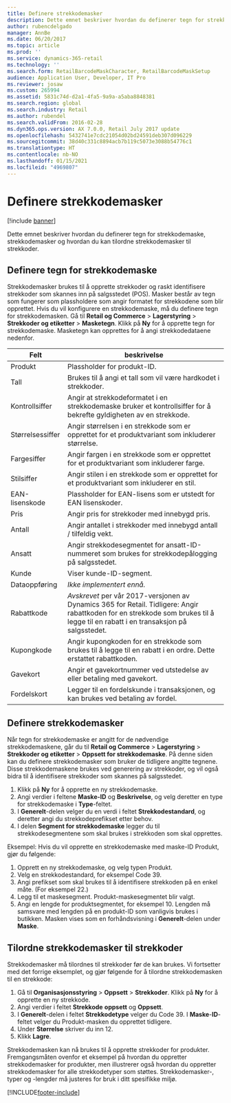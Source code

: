 ```yaml
---
title: Definere strekkodemasker
description: Dette emnet beskriver hvordan du definerer tegn for strekkodemaske, strekkodemasker og hvordan du kan tilordne strekkodemasker til strekkoder.
author: rubencdelgado
manager: AnnBe
ms.date: 06/20/2017
ms.topic: article
ms.prod: ''
ms.service: dynamics-365-retail
ms.technology: ''
ms.search.form: RetailBarcodeMaskCharacter, RetailBarcodeMaskSetup
audience: Application User, Developer, IT Pro
ms.reviewer: josaw
ms.custom: 265994
ms.assetid: 5831c74d-d2a1-4fa5-9a9a-a5aba8848381
ms.search.region: global
ms.search.industry: Retail
ms.author: rubendel
ms.search.validFrom: 2016-02-28
ms.dyn365.ops.version: AX 7.0.0, Retail July 2017 update
ms.openlocfilehash: 5432741e7cdc21054d02bd24591deb307d096229
ms.sourcegitcommit: 38d40c331c8894acb7b119c5073e3088b54776c1
ms.translationtype: HT
ms.contentlocale: nb-NO
ms.lasthandoff: 01/15/2021
ms.locfileid: "4969807"
---
```

# <a name="set-up-bar-code-masks"></a>Definere strekkodemasker

[!include [banner](includes/banner.md)]

Dette emnet beskriver hvordan du definerer tegn for strekkodemaske, strekkodemasker og hvordan du kan tilordne strekkodemasker til strekkoder.

## <a name="set-up-bar-code-mask-characters"></a>Definere tegn for strekkodemaske

Strekkodemasker brukes til å opprette strekkoder og raskt identifisere strekkoder som skannes inn på salgsstedet (POS). Masker består av tegn som fungerer som plassholdere som angir formatet for strekkodene som blir opprettet. Hvis du vil konfigurere en strekkodemaske, må du definere tegn for strekkodemasken. Gå til **Retail og Commerce** &gt; **Lagerstyring** &gt; **Strekkoder og etiketter** &gt; **Masketegn**. Klikk på **Ny** for å opprette tegn for strekkodemaske. Masketegn kan opprettes for å angi strekkodedataene nedenfor.

| Felt            | beskrivelse |
|------------------|-------------|
| Produkt          | Plassholder for produkt-ID. |
| Tall       | Brukes til å angi et tall som vil være hardkodet i strekkoder. |
| Kontrollsiffer      | Angir at strekkodeformatet i en strekkodemaske bruker et kontrollsiffer for å bekrefte gyldigheten av en strekkode. |
| Størrelsessiffer       | Angir størrelsen i en strekkode som er opprettet for et produktvariant som inkluderer størrelse. |
| Fargesiffer      | Angir fargen i en strekkode som er opprettet for et produktvariant som inkluderer farge. |
| Stilsiffer      | Angir stilen i en strekkode som er opprettet for et produktvariant som inkluderer en stil. |
| EAN-lisenskode | Plassholder for EAN-lisens som er utstedt for EAN lisenskoder. |
| Pris            | Angir pris for strekkoder med innebygd pris. |
| Antall         | Angir antallet i strekkoder med innebygd antall / tilfeldig vekt. |
| Ansatt         | Angir strekkodesegmentet for ansatt-ID-nummeret som brukes for strekkodepålogging på salgsstedet. |
| Kunde         | Viser kunde-ID-segment. |
| Dataoppføring       | *Ikke implementert ennå.* |
| Rabattkode    | *Avskrevet* per vår 2017-versjonen av Dynamics 365 for Retail. Tidligere: Angir rabattkoden for en strekkode som brukes til å legge til en rabatt i en transaksjon på salgsstedet. |
| Kupongkode      | Angir kupongkoden for en strekkode som brukes til å legge til en rabatt i en ordre. Dette erstattet rabattkoden. |
| Gavekort        | Angir et gavekortnummer ved utstedelse av eller betaling med gavekort. |
| Fordelskort     | Legger til en fordelskunde i transaksjonen, og kan brukes ved betaling av fordel. |

## <a name="define-bar-code-masks"></a>Definere strekkodemasker

Når tegn for strekkodemaske er angitt for de nødvendige strekkodemaskene, går du til **Retail og Commerce** &gt; **Lagerstyring** &gt; **Strekkoder og etiketter** &gt; **Oppsett for strekkodemaske**. På denne siden kan du definere strekkodemasker som bruker de tidligere angitte tegnene. Disse strekkodemaskene brukes ved generering av strekkoder, og vil også bidra til å identifisere strekkoder som skannes på salgsstedet.

1. Klikk på **Ny** for å opprette en ny strekkodemaske.
2. Angi verdier i feltene **Maske-ID** og **Beskrivelse**, og velg deretter en type for strekkodemaske i **Type**-feltet.
3. I **Generelt**-delen velger du en verdi i feltet **Strekkodestandard**, og deretter angi du strekkodeprefikset etter behov.
4. I delen **Segment for strekkodemaske** legger du til strekkodesegmentene som skal brukes i strekkoden som skal opprettes.

Eksempel: Hvis du vil opprette en strekkodemaske med maske-ID Produkt, gjør du følgende:

1. Opprett en ny strekkodemaske, og velg typen Produkt.
2. Velg en strekkodestandard, for eksempel Code 39.
3. Angi prefikset som skal brukes til å identifisere strekkoden på en enkel måte. (For eksempel 22.)
4. Legg til et maskesegment. Produkt-maskesegmentet blir valgt.
5. Angi en lengde for produktsegmentet, for eksempel 10. Lengden må samsvare med lengden på en produkt-ID som vanligvis brukes i butikken. Masken vises som en forhåndsvisning i **Generelt**-delen under **Maske**.

## <a name="assign-bar-code-masks-to-bar-codes"></a>Tilordne strekkodemasker til strekkoder

Strekkodemasker må tilordnes til strekkoder før de kan brukes. Vi fortsetter med det forrige eksemplet, og gjør følgende for å tilordne strekkodemasken til en strekkode:

1. Gå til **Organisasjonsstyring** &gt; **Oppsett** &gt; **Strekkoder**. Klikk på **Ny** for å opprette en ny strekkode.
2. Angi verdier i feltet **Strekkode** **oppsett** og **Oppsett**.
3. I **Generelt**-delen i feltet **Strekkodetype** velger du Code 39. I **Maske**-**ID**-feltet velger du Produkt-masken du opprettet tidligere.
4. Under **Størrelse** skriver du inn 12.
5. Klikk **Lagre**.

Strekkodemasken kan nå brukes til å opprette strekkoder for produkter. Fremgangsmåten ovenfor et eksempel på hvordan du oppretter strekkodemasker for produkter, men illustrerer også hvordan du oppretter strekkodemasker for alle strekkodetyper som støttes. Strekkodemasker-, typer og -lengder må justeres for bruk i ditt spesifikke miljø.


[!INCLUDE[footer-include](../includes/footer-banner.md)]